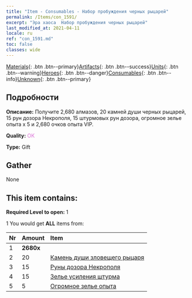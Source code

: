 ```yaml
---
title: "Item - Consumables - Набор пробуждения черных рыцарей"
permalink: /Items/con_1591/
excerpt: "Эра хаоса  Набор пробуждения черных рыцарей"
last_modified_at: 2021-04-11
locale: ru
ref: "con_1591.md"
toc: false
classes: wide
---
```

 [Materials](/ru/Items/){: .btn .btn--primary}[Artifacts](/ru/Items/Artifacts/){: .btn .btn--success}[Units](/ru/Items/Units/){: .btn .btn--warning}[Heroes](/ru/Items/Heroes/){: .btn .btn--danger}[Consumables](/ru/Items/Consumables/){: .btn .btn--info}[Unknown](/ru/Items/Unknown/){: .btn .btn--primary}

## Подробности
 **Описание:** Получите 2,680 алмазов, 20 камней души черных рыцарей, 15 рун дозора Некрополя, 15 штурмовых рун дозора, огромное зелье опыта x 5 и 2,680 очков опыта VIP.

 **Quality:** <span style="color: #DA70D6">OK</span>

 **Type:** Gift

## Gather

  None

## This item contains:

 **Required Level to open:** 1

 1 You would get **ALL** items  from:

  | Nr | Amount |     Item    |
  |:---|:-------|:------------|
  | 1 |  **2680x** | <i class="fas fa-gem"/> |  | 
  | 2 | 20 | [Камень души зловещего рыцаря](/ru/Items/unt_302/) | 
  | 3 | 15 | [Руны дозора Некрополя](/ru/Items/con_755/) | 
  | 4 | 15 | [Зелье усиления штурма](/ru/Items/con_788/) | 
  | 5 | 5 | [Огромное зелье опыта](/ru/Items/con_703/) | 
